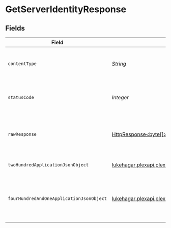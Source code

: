 # GetServerIdentityResponse


## Fields

| Field                                                                                                                                             | Type                                                                                                                                              | Required                                                                                                                                          | Description                                                                                                                                       |
| ------------------------------------------------------------------------------------------------------------------------------------------------- | ------------------------------------------------------------------------------------------------------------------------------------------------- | ------------------------------------------------------------------------------------------------------------------------------------------------- | ------------------------------------------------------------------------------------------------------------------------------------------------- |
| `contentType`                                                                                                                                     | *String*                                                                                                                                          | :heavy_check_mark:                                                                                                                                | HTTP response content type for this operation                                                                                                     |
| `statusCode`                                                                                                                                      | *Integer*                                                                                                                                         | :heavy_check_mark:                                                                                                                                | HTTP response status code for this operation                                                                                                      |
| `rawResponse`                                                                                                                                     | [HttpResponse<byte[]>](https://docs.oracle.com/en/java/javase/11/docs/api/java.net.http/java/net/http/HttpResponse.html)                          | :heavy_check_mark:                                                                                                                                | Raw HTTP response; suitable for custom response parsing                                                                                           |
| `twoHundredApplicationJsonObject`                                                                                                                 | [lukehagar.plexapi.plexapi.models.operations.GetServerIdentityResponseBody](../../models/operations/GetServerIdentityResponseBody.md)             | :heavy_minus_sign:                                                                                                                                | The Server Identity information                                                                                                                   |
| `fourHundredAndOneApplicationJsonObject`                                                                                                          | [lukehagar.plexapi.plexapi.models.operations.GetServerIdentityServerResponseBody](../../models/operations/GetServerIdentityServerResponseBody.md) | :heavy_minus_sign:                                                                                                                                | Unauthorized - Returned if the X-Plex-Token is missing from the header or query.                                                                  |
